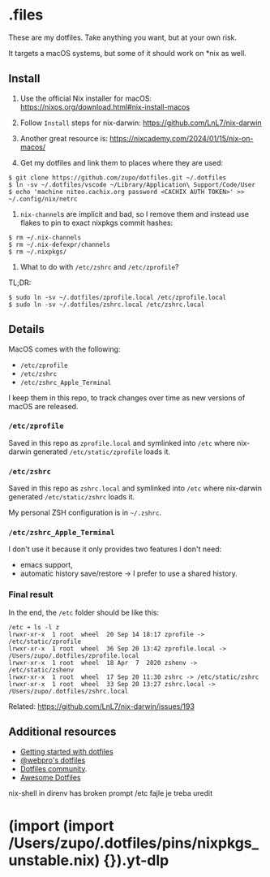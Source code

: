 # .files

These are my dotfiles. Take anything you want, but at your own risk.

It targets a macOS systems, but some of it should work on \*nix as well.


## Install

1. Use the official Nix installer for macOS: https://nixos.org/download.html#nix-install-macos

1. Follow `Install` steps for nix-darwin: https://github.com/LnL7/nix-darwin

1. Another great resource is: https://nixcademy.com/2024/01/15/nix-on-macos/

1. Get my dotfiles and link them to places where they are used:

```
$ git clone https://github.com/zupo/dotfiles.git ~/.dotfiles
$ ln -sv ~/.dotfiles/vscode ~/Library/Application\ Support/Code/User
$ echo 'machine niteo.cachix.org password <CACHIX AUTH TOKEN>' >> ~/.config/nix/netrc
```

1. `nix-channel`s are implicit and bad, so I remove them and instead use flakes to pin to exact nixpkgs commit hashes:

```
$ rm ~/.nix-channels
$ rm ~/.nix-defexpr/channels
$ rm ~/.nixpkgs/
```

1. What to do with `/etc/zshrc` and `/etc/zprofile`?


TL;DR:
```
$ sudo ln -sv ~/.dotfiles/zprofile.local /etc/zprofile.local
$ sudo ln -sv ~/.dotfiles/zshrc.local /etc/zshrc.local
```

## Details

MacOS comes with the following:

* `/etc/zprofile`
* `/etc/zshrc`
* `/etc/zshrc_Apple_Terminal`

I keep them in this repo, to track changes over time as new versions of macOS are released.

### `/etc/zprofile`

Saved in this repo as `zprofile.local` and symlinked into `/etc` where
nix-darwin generated `/etc/static/zprofile` loads it.

### `/etc/zshrc`

Saved in this repo as `zshrc.local` and symlinked into `/etc` where
nix-darwin generated `/etc/static/zshrc` loads it.

My personal ZSH configuration is in `~/.zshrc`.

### `/etc/zshrc_Apple_Terminal`

I don't use it because it only provides two features I don't need:
* emacs support,
* automatic history save/restore -> I prefer to use a shared history.

### Final result

In the end, the `/etc` folder should be like this:

```
/etc ➜ ls -l z
lrwxr-xr-x  1 root  wheel  20 Sep 14 18:17 zprofile -> /etc/static/zprofile
lrwxr-xr-x  1 root  wheel  36 Sep 20 13:42 zprofile.local -> /Users/zupo/.dotfiles/zprofile.local
lrwxr-xr-x  1 root  wheel  18 Apr  7  2020 zshenv -> /etc/static/zshenv
lrwxr-xr-x  1 root  wheel  17 Sep 20 11:30 zshrc -> /etc/static/zshrc
lrwxr-xr-x  1 root  wheel  33 Sep 20 13:27 zshrc.local -> /Users/zupo/.dotfiles/zshrc.local
```

Related: https://github.com/LnL7/nix-darwin/issues/193


## Additional resources

- [Getting started with dotfiles](https://medium.com/@webprolific/getting-started-with-dotfiles-43c3602fd789)
- [@webpro's dotfiles](https://github.com/webpro/dotfiles)
- [Dotfiles community](https://dotfiles.github.io).
- [Awesome Dotfiles](https://github.com/webpro/awesome-dotfiles)



nix-shell in direnv has broken prompt
/etc fajle je treba uredit
# (import (import /Users/zupo/.dotfiles/pins/nixpkgs_unstable.nix) {}).yt-dlp